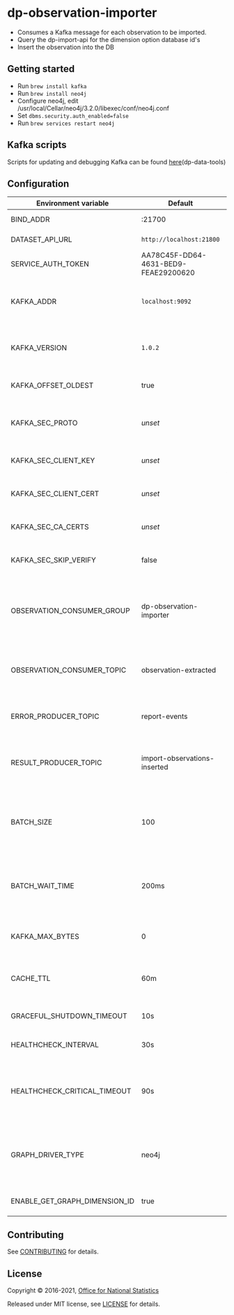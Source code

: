 # dp-observation-importer

* Consumes a Kafka message for each observation to be imported.
* Query the dp-import-api for the dimension option database id's
* Insert the observation into the DB

## Getting started

* Run ```brew install kafka```
* Run ```brew install neo4j```
* Configure neo4j, edit /usr/local/Cellar/neo4j/3.2.0/libexec/conf/neo4j.conf
* Set ```dbms.security.auth_enabled=false```
* Run ```brew services restart neo4j```

## Kafka scripts

Scripts for updating and debugging Kafka can be found [here](https://github.com/ONSdigital/dp-data-tools)(dp-data-tools)

## Configuration

| Environment variable          | Default                              | Description
| ------------------------------|------------------------------------- |-----------------------------------------------------
| BIND_ADDR                     | :21700                               | The port to bind to
| DATASET_API_URL               | `http://localhost:21800`             | The URL of the dataset API
| SERVICE_AUTH_TOKEN            | AA78C45F-DD64-4631-BED9-FEAE29200620 | The service authorization token
| KAFKA_ADDR                    | `localhost:9092`                     | The addresses of the Kafka instances (comma-separated)
| KAFKA_VERSION                 | `1.0.2`                              | The kafka version that this service expects to connect to
| KAFKA_OFFSET_OLDEST           | true                                 | sets the kafka offset to be oldest if true
| KAFKA_SEC_PROTO               | _unset_                              | if set to `TLS`, kafka connections will use TLS ([ref-1])
| KAFKA_SEC_CLIENT_KEY          | _unset_                              | PEM for the client key ([ref-1])
| KAFKA_SEC_CLIENT_CERT         | _unset_                              | PEM for the client certificate ([ref-1])
| KAFKA_SEC_CA_CERTS            | _unset_                              | CA cert chain for the server cert ([ref-1])
| KAFKA_SEC_SKIP_VERIFY         | false                                | ignores server certificate issues if `true` ([ref-1])
| OBSERVATION_CONSUMER_GROUP    | dp-observation-importer              | The Kafka consumer group to consume observation extracted events from
| OBSERVATION_CONSUMER_TOPIC    | observation-extracted                | The Kafka topic to consume observation extracted events from
| ERROR_PRODUCER_TOPIC          | report-events                        | The Kafka topic to send the error messages to
| RESULT_PRODUCER_TOPIC         | import-observations-inserted         | The Kafka topic to send the observations inserted messages to
| BATCH_SIZE                    | 100                                  | The number of messages to process in each batch if the time out has not been reached
| BATCH_WAIT_TIME               | 200ms                                | The duration to wait before processing a partially full batch of messages (time.Duration)
| KAFKA_MAX_BYTES               | 0                                    | The max message size for kafka producer
| CACHE_TTL                     | 60m                                  | The amount of time to wait before clearing the cache (time.Duration)
| GRACEFUL_SHUTDOWN_TIMEOUT     | 10s                                  | The shutdown timeout (time.Duration)
| HEALTHCHECK_INTERVAL          | 30s                                  | The period of time between health checks
| HEALTHCHECK_CRITICAL_TIMEOUT  | 90s                                  | The period of time after which failing checks will result in critical global check status
| GRAPH_DRIVER_TYPE             | neo4j                                | String identifier for the implementation to be used (e.g. 'neo4j', 'neptune' or 'mock')
| ENABLE_GET_GRAPH_DIMENSION_ID | true                                 | Use store ID's for Neptune search

[ref-1]:  https://github.com/ONSdigital/dp-kafka/tree/main/examples#tls 'kafka TLS examples documentation'

## Contributing

See [CONTRIBUTING](CONTRIBUTING.md) for details.

## License

Copyright © 2016-2021, [Office for National Statistics](https://www.ons.gov.uk)

Released under MIT license, see [LICENSE](LICENSE.md) for details.
